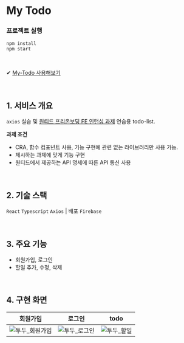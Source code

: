 # My Todo

### 프로젝트 실행

```
npm install
npm start
```

<br/>

✔ [My-Todo 사용해보기](https://eeeyooon-todo.web.app/)

<br/>

## 1. 서비스 개요

`axios` 실습 및 [원티드 프리온보딩 FE 인턴십 과제](https://github.com/walking-sunset/selection-task) 연습용 todo-list.

**과제 조건**

- CRA, 함수 컴포넌트 사용, 기능 구현에 관련 없는 라이브러리만 사용 가능.
- 제시하는 과제에 맞게 기능 구현
- 원티드에서 제공하는 API 명세에 따른 API 통신 사용

<br/>

## 2. 기술 스택

`React` `Typescript` `Axios` | 배포 `Firebase`

<br/>

## 3. 주요 기능

- 회원가입, 로그인
- 할일 추가, 수정, 삭제

<br/>

## 4. 구현 화면

| 회원가입                                                                                                   | 로그인                                                                                                   | todo                                                                                                   |
| ---------------------------------------------------------------------------------------------------------- | -------------------------------------------------------------------------------------------------------- | ------------------------------------------------------------------------------------------------------ |
| ![투두_회원가입](https://github.com/eeeyooon/MyTodo/assets/102462534/3def6bae-05e6-43b7-b07b-f3de36116a5a) | ![투두_로그인](https://github.com/eeeyooon/MyTodo/assets/102462534/0397d643-d72d-45dd-8739-db90ed758471) | ![투두_할일](https://github.com/eeeyooon/MyTodo/assets/102462534/975a75d4-a4dd-4862-90d7-d97951633172) |

<br/>
<br/>
<br/>
